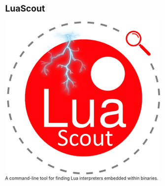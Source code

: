 # LuaScout
![LuaScout Logo](lua_scout.png)
A command-line tool for finding Lua interpreters embedded within binaries.
